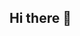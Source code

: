 ## Hi there 👋

<!--
**ElisaSouzaEL/ElisaSouzaEL** is a ✨ _special_ ✨ repository because its `README.md` (this file) appears on your GitHub profile.

My name is Elisa Souza

 I'm studying in Alura
 I'm developing in the JavaScript language
 I use this space for my organization and sharing of my developed projects

-->
